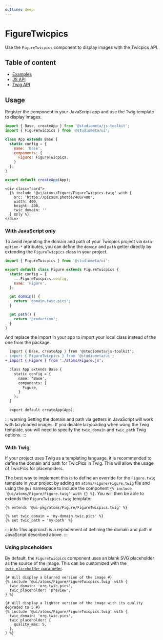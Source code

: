 ```yaml
---
outline: deep
---
```


# FigureTwicpics <Badges :texts="badges" />

<script setup>
  import pkg from '@studiometa/ui/atoms/Figure/package.json';
  const badges = [`v${pkg.version}`, 'Twig', 'JS'];
</script>

Use the `FigureTwicpics` component to display images with the Twicpics API.

## Table of content

- [Examples](./examples.html)
- [JS API](./js-api.html)
- [Twig API](./twig-api.html)

## Usage

Register the component in your JavaScript app and use the Twig template to display images.

```js {2,8}
import { Base, createApp } from '@studiometa/js-toolkit';
import { FigureTwicpics } from '@studiometa/ui';

class App extends Base {
  static config = {
    name: 'Base',
    components: {
      Figure: FigureTwicpics,
    }
  };
}

export default createApp(App);
```
```twig
<div class="card">
  {% include '@ui/atoms/Figure/FigureTwicpics.twig' with {
    src: 'https://picsum.photos/400/400',
    width: 400,
    height: 400,
    twic_domain: ''
  } only %}
</div>
```

### With JavaScript only

To avoid repeating the domain and path of your Twicpics project via `data-option-*` attributes, you can define the `domain` and `path` getter directly by extending the `FigureTwicpics` class in your project.

```js
import { FigureTwicpics } from '@studiometa/ui';

export default class Figure extends FigureTwicpics {
  static config = {
    ...FigureTwicpics.config,
    name: 'Figure',
  };

  get domain() {
    return 'domain.twic.pics';
  }

  get path() {
    return 'production';
  }
}
```

And replace the import in your app to import your local class instead of the one from the package.

```diff
  import { Base, createApp } from '@studiometa/js-toolkit';
- import { FigureTwicpics } from '@studiometa/ui';
+ import { Figure } from './atoms/Figure.js';

  class App extends Base {
    static config = {
      name: 'Base',
      components: {
        Figure,
      }
    };
  }

  export default createApp(App);
```

::: warning
Setting the domain and path via getters in JavaScript will work with lazyloaded images. If you disable lazyloading when using the Twig template, you will need to specify the `twic_domain` and `twic_path` Twig options.
:::

### With Twig

If your project uses Twig as a templating language, it is recommended to define the domain and path for TwicPics in Twig. This will allow the usage of TwicPics for placeholders.

The best way to implement this is to define an override for the `Figure.twig` template in your project by adding an `atoms/Figure/Figure.twig` file and using the `@ui` namespace to include the component `{% include '@ui/atoms/Figure/Figure.twig' with {} %}`. You will then be able to extends the `FigureTwicpics.twig` template:

```twig
{% extends '@ui-pkg/atoms/Figure/FigureTwicpics.twig' %}

{% set twic_domain = 'my-domain.twic.pics' %}
{% set twic_path = 'my-path' %}
```

::: info
This approach is a replacement of defining the domain and path in JavaScript described above.
:::

### Using placeholders

By default, the `FigureTwicpics` component uses an blank SVG placeholder as the source of the image. This can be customized with the [`twic_placeholder` parameter](/components/atoms/FigureTwicpics/twig-api.html#twic-placeholder).

```twig {4,10-12}
{# Will display a blurred version of the image #}
{% include '@ui/atoms/Figure/FigureTwicpics.twig' with {
  twic_domain: 'org.twic.pics',
  twic_placeholder: 'preview',
} %}

{# Will display a lighter version of the image with its quality degraded to 5 #}
{% include '@ui/atoms/Figure/FigureTwicpics.twig' with {
  twic_domain: 'org.twic.pics',
  twic_placeholder: {
    quality_max: 5,
  },
} %}
```
